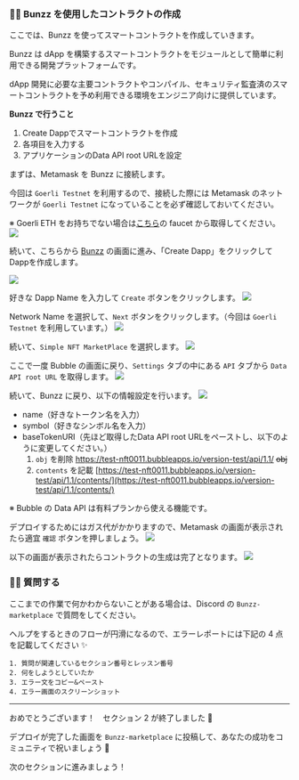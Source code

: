 ### 👩‍💻 Bunzz を使用したコントラクトの作成

ここでは、Bunzz を使ってスマートコントラクトを作成していきます。

Bunzz は dApp を構築するスマートコントラクトをモジュールとして簡単に利用できる開発プラットフォームです。

dApp 開発に必要な主要コントラクトやコンパイル、セキュリティ監査済のスマートコントラクトを予め利用できる環境をエンジニア向けに提供しています。


**Bunzz で行うこと**

1.  Create Dappでスマートコントラクトを作成
2.  各項目を入力する
3.  アプリケーションのData API root URLを設定

まずは、Metamask を Bunzz に接続します。

今回は `Goerli Testnet` を利用するので、接続した際には Metamask のネットワークが `Goerli Testnet` になっていることを必ず確認しておいてください。

※ Goerli ETH をお持ちでない場合は[こちら](https://goerlifaucet.com/)の faucet から取得してください。
![](/public/images/99-NFT-MarketPlace/section-2/2_1_1.png)

続いて、こちらから [Bunzz](https://app.bunzz.dev/) の画面に進み、「Create Dapp」をクリックしてDappを作成します。

![](/public/images/99-NFT-MarketPlace/section-2/2_1_2.png)

好きな Dapp Name を入力して `Create` ボタンをクリックします。
![](/public/images/99-NFT-MarketPlace/section-2/2_1_3.png)

Network Name を選択して、`Next` ボタンをクリックします。（今回は `Goerli Testnet` を利用しています。）
![](/public/images/99-NFT-MarketPlace/section-2/2_1_4.png)

続いて、`Simple NFT MarketPlace` を選択します。
![](/public/images/99-NFT-MarketPlace/section-2/2_1_5.png)

ここで一度 Bubble の画面に戻り、`Settings` タブの中にある `API` タブから `Data API root URL` を取得します。
![](/public/images/99-NFT-MarketPlace/section-2/2_1_6.png)

続いて、Bunzz に戻り、以下の情報設定を行います。
![](/public/images/99-NFT-MarketPlace/section-2/2_1_7.png)

* name（好きなトークン名を入力）
* symbol（好きなシンボル名を入力）
* baseTokenURI（先ほど取得したData API root URLをペーストし、以下のように変更してください。）
  1. `obj` を削除 
   https://test-nft0011.bubbleapps.io/version-test/api/1.1/ ~~obj~~
  2. `contents` を記載
    [https://test-nft0011.bubbleapps.io/version-test/api/1.1/contents/](https://test-nft0011.bubbleapps.io/version-test/api/1.1/contents/)

※ Bubble の Data API は有料プランから使える機能です。

デプロイするためにはガス代がかかりますので、Metamask の画面が表示されたら適宜 `確認` ボタンを押しましょう。
![](/public/images/99-NFT-MarketPlace/section-2/2_1_8.png)

以下の画面が表示されたらコントラクトの生成は完了となります。
![](/public/images/99-NFT-MarketPlace/section-2/2_1_9.png)


### 🙋‍♂️ 質問する

ここまでの作業で何かわからないことがある場合は、Discord の `Bunzz-marketplace` で質問をしてください。

ヘルプをするときのフローが円滑になるので、エラーレポートには下記の 4 点を記載してください ✨

```
1. 質問が関連しているセクション番号とレッスン番号
2. 何をしようとしていたか
3. エラー文をコピー&ペースト
4. エラー画面のスクリーンショット
```

---

おめでとうございます！　セクション 2 が終了しました 🚀

デプロイが完了した画面を `Bunzz-marketplace` に投稿して、あなたの成功をコミュニティで祝いましょう 🎉

次のセクションに進みましょう！
